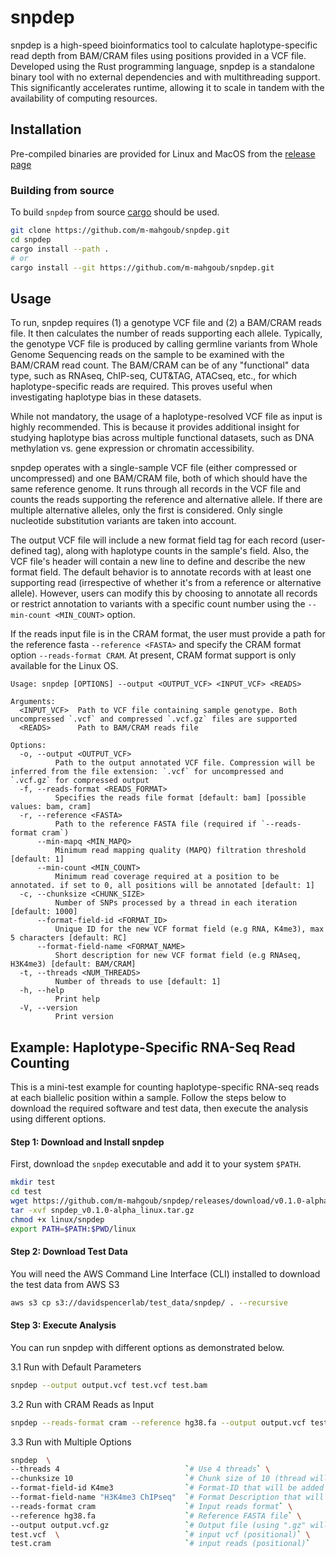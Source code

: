 # snpdep

snpdep is a high-speed bioinformatics tool to calculate haplotype-specific read depth from BAM/CRAM files using positions provided in a VCF file. Developed using the Rust programming language, snpdep is a standalone binary tool with no external dependencies and with multithreading support. This significantly accelerates runtime, allowing it to scale in tandem with the availability of computing resources.

## Installation

Pre-compiled binaries are provided for Linux and MacOS from the [release page](https://github.com/m-mahgoub/snpdep/releases)

### Building from source

To build `snpdep` from source [cargo](https://www.rust-lang.org/learn/get-started) should be used.

```bash
git clone https://github.com/m-mahgoub/snpdep.git
cd snpdep
cargo install --path .
# or
cargo install --git https://github.com/m-mahgoub/snpdep.git
```

## Usage

To run, snpdep requires (1) a genotype VCF file and (2) a BAM/CRAM reads file. It then calculates the number of reads supporting each allele. Typically, the genotype VCF file is produced by calling germline variants from Whole Genome Sequencing reads on the sample to be examined with the BAM/CRAM read count. The BAM/CRAM can be of any "functional" data type, such as RNAseq, ChIP-seq, CUT&TAG, ATACseq, etc., for which haplotype-specific reads are required. This proves useful when investigating haplotype bias in these datasets.

While not mandatory, the usage of a haplotype-resolved VCF file as input is highly recommended. This is because it provides additional insight for studying haplotype bias across multiple functional datasets, such as DNA methylation vs. gene expression or chromatin accessibility.

snpdep operates with a single-sample VCF file (either compressed or uncompressed) and one BAM/CRAM file, both of which should have the same reference genome. It runs through all records in the VCF file and counts the reads supporting the reference and alternative allele. If there are multiple alternative alleles, only the first is considered. Only single nucleotide substitution variants are taken into account.

The output VCF file will include a new format field tag for each record (user-defined tag), along with haplotype counts in the sample's field. Also, the VCF file's header will contain a new line to define and describe the new format field. The default behavior is to annotate records with at least one supporting read (irrespective of whether it's from a reference or alternative allele). However, users can modify this by choosing to annotate all records or restrict annotation to variants with a specific count number using the `--min-count <MIN_COUNT>` option.

If the reads input file is in the CRAM format, the user must provide a path for the reference fasta `--reference <FASTA>` and specify the CRAM format option `--reads-format CRAM`. At present, CRAM format support is only available for the Linux OS.

```text
Usage: snpdep [OPTIONS] --output <OUTPUT_VCF> <INPUT_VCF> <READS>

Arguments:
  <INPUT_VCF>  Path to VCF file containing sample genotype. Both uncompressed `.vcf` and compressed `.vcf.gz` files are supported
  <READS>      Path to BAM/CRAM reads file

Options:
  -o, --output <OUTPUT_VCF>
          Path to the output annotated VCF file. Compression will be inferred from the file extension: `.vcf` for uncompressed and `.vcf.gz` for compressed output
  -f, --reads-format <READS_FORMAT>
          Specifies the reads file format [default: bam] [possible values: bam, cram]
  -r, --reference <FASTA>
          Path to the reference FASTA file (required if `--reads-format cram`)
      --min-mapq <MIN_MAPQ>
          Minimum read mapping quality (MAPQ) filtration threshold [default: 1]
      --min-count <MIN_COUNT>
          Minimum read coverage required at a position to be annotated. if set to 0, all positions will be annotated [default: 1]
  -c, --chunksize <CHUNK_SIZE>
          Number of SNPs processed by a thread in each iteration [default: 1000]
      --format-field-id <FORMAT_ID>
          Unique ID for the new VCF format field (e.g RNA, K4me3), max 5 characters [default: RC]
      --format-field-name <FORMAT_NAME>
          Short description for new VCF format field (e.g RNAseq, H3K4me3) [default: BAM/CRAM]
  -t, --threads <NUM_THREADS>
          Number of threads to use [default: 1]
  -h, --help
          Print help
  -V, --version
          Print version
```

## Example: Haplotype-Specific RNA-Seq Read Counting
This is a mini-test example for counting haplotype-specific RNA-seq reads at each biallelic position within a sample. Follow the steps below to download the required software and test data, then execute the analysis using different options.
#### Step 1: Download and Install snpdep
First, download the `snpdep` executable and add it to your system `$PATH`.
```bash
mkdir test
cd test
wget https://github.com/m-mahgoub/snpdep/releases/download/v0.1.0-alpha/snpdep_v0.1.0-alpha_linux.tar.gz
tar -xvf snpdep_v0.1.0-alpha_linux.tar.gz
chmod +x linux/snpdep
export PATH=$PATH:$PWD/linux
```
#### Step 2: Download Test Data
You will need the AWS Command Line Interface (CLI) installed to download the test data from AWS S3
```bash
aws s3 cp s3://davidspencerlab/test_data/snpdep/ . --recursive
```
#### Step 3: Execute Analysis
You can run snpdep with different options as demonstrated below.

3.1 Run with Default Parameters
```bash
snpdep --output output.vcf test.vcf test.bam
```
3.2 Run with CRAM Reads as Input
```bash
snpdep --reads-format cram --reference hg38.fa --output output.vcf test.vcf test.cram
```
3.3 Run with Multiple Options
```bash
snpdep  \
--threads 4                            `# Use 4 threads` \
--chunksize 10                         `# Chunk size of 10 (thread will process 10 VCF records per iteration)` \
--format-field-id K4me3                `# Format-ID that will be added in the record's format field` \
--format-field-name "H3K4me3 ChIPseq"  `# Format Description that will be added in the header` \
--reads-format cram                    `# Input reads format` \
--reference hg38.fa                    `# Reference FASTA file` \
--output output.vcf.gz                 `# Output file (using ".gz" will automatically compress it)` \
test.vcf  \                            `# input vcf (positional)` \
test.cram                              `# input reads (positional)`
```
